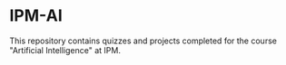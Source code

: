 # IPM-AI
This repository contains quizzes and projects completed for the course "Artificial Intelligence" at IPM.
